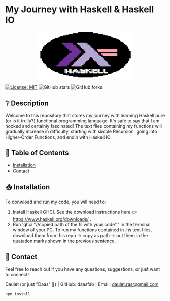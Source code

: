 # My Journey with Haskell & Haskell IO

<p align="center">
  <img src="haskell_logo.png" alt="Project Logo" width="300" height="150">
</p>

[![License: MIT](https://img.shields.io/badge/License-MIT-yellow.svg)](https://opensource.org/licenses/MIT)
![GitHub stars](https://img.shields.io/github/stars/your-username/your-repo?style=social)
![GitHub forks](https://img.shields.io/github/forks/your-username/your-repo?style=social)

## ❔ Description

Welcome to this repository that stores my journey with learning Haskell pure (or is it trully?) functional programming language. It's safe to say that I am hooked and certainly fascinated! 
The text files containing my functions will gradually increase in difficulty, starting with simple Recursion, going into Higher-Order Functions, and endin with Haskell IO.

## 📄 Table of Contents

- [Installation](#installation)
- [Contact](#contact)

## 📥 Installation

To donwload and run my code, you will need to: 
  1.  Install Haskell GHCI. See the download instructions here 👉 https://www.haskell.org/downloads/ .
  2.  Run 'ghci "//copied path of the fil with your code" ' in the terminal window of your PC. To run my functions contained in .hs text files, download them from this repo -> copy as path -> put them in the quatation marks shown in the previous sentence.

## 📲 Contact

Feel free to reach out if you have any questions, suggestions, or just want to connect!

Daulet (or just "Daas" 🌟) | GitHub: daasfab | Email: daulet.ras@gmail.com
     
```bash
npm install
